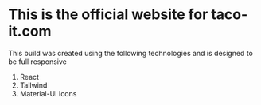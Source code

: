 # This is the official website for taco-it.com 

This build was created using the following technologies and is designed to be full responsive

1. React
2. Tailwind
3. Material-UI Icons

